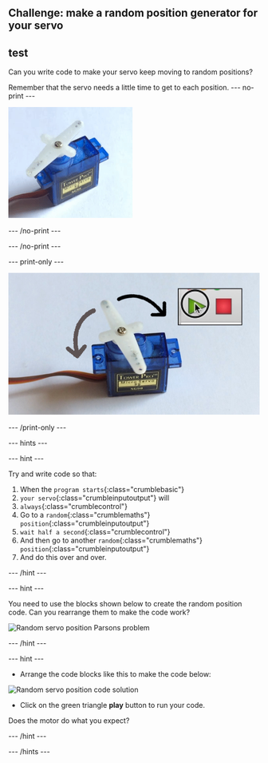 ## Challenge: make a random position generator for your servo

## test

Can you write code to make your servo keep moving to random positions?

Remember that the servo needs a little time to get to each position.
--- no-print ---

![Random servo movement](images/random_servo_movement.gif)

--- /no-print ---

--- /no-print ---

--- print-only ---

![Random servo movement](images/random_servo_movement.png)

--- /print-only ---

--- hints ---

--- hint ---

Try and write code so that:
1. When the `program starts`{:class="crumblebasic"}
1. `your servo`{:class="crumbleinputoutput"} will
1. `always`{:class="crumblecontrol"}
1. Go to a `random`{:class="crumblemaths"} `position`{:class="crumbleinputoutput"}
1.  `wait half a second`{:class="crumblecontrol"}
1. And then go to another `random`{:class="crumblemaths"} `position`{:class="crumbleinputoutput"}
1. And do this over and over.

--- /hint ---

--- hint ---

You need to use the blocks shown below to create the random position code. Can you rearrange them to make the code work?

![Random servo position Parsons problem](images/step8challengeSequence_parsons.png)

--- /hint ---

--- hint ---

* Arrange the code blocks like this to make the code below:

![Random servo position code solution](images/step8challengeSequence_solution.png)

* Click on the green triangle **play** button to run your code.

Does the motor do what you expect?

--- /hint ---

--- /hints ---
